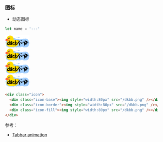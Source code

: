 ### 图标

- 动态图标

```ts
let name = '---'
```

<img style="width:80px" src="/dkbb.png" />
<link rel="stylesheet" href="~src/md/css3/style.css">
<div class="icon">
  <div class="icon-base"><img style="width:80px" src="/dkbb.png" /></div>
  <div class="icon-border"><img style="width:80px" src="/dkbb.png" /></div>
  <div class="icon-fill"><img style="width:80px" src="/dkbb.png" /></div>
</div>


```html
<div class="icon">
  <div class="icon-base"><img style="width:80px" src="/dkbb.png" /></div>
  <div class="icon-border"><img style="width:80px" src="/dkbb.png" /></div>
  <div class="icon-fill"><img style="width:80px" src="/dkbb.png" /></div>
</div>
```

参考：

- [Tabbar animation](https://codepen.io/milanraring/pen/rNawpaM)
